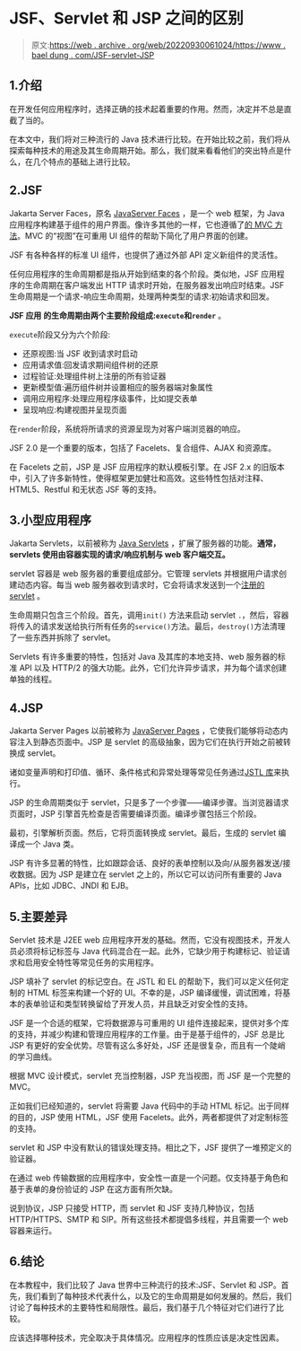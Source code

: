 # JSF、Servlet 和 JSP 之间的区别

> 原文:[https://web . archive . org/web/20220930061024/https://www . bael dung . com/JSF-servlet-JSP](https://web.archive.org/web/20220930061024/https://www.baeldung.com/jsf-servlet-jsp)

## 1.介绍

在开发任何应用程序时，选择正确的技术起着重要的作用。然而，决定并不总是直截了当的。

在本文中，我们将对三种流行的 Java 技术进行比较。在开始比较之前，我们将从探索每种技术的用途及其生命周期开始。那么，我们就来看看他们的突出特点是什么，在几个特点的基础上进行比较。

## 2.JSF

Jakarta Server Faces，原名 [JavaServer Faces](/web/20220628131255/https://www.baeldung.com/spring-jsf) ，是一个 web 框架，为 Java 应用程序构建基于组件的用户界面。像许多其他的一样，它也遵循了[的 MVC 方法](/web/20220628131255/https://www.baeldung.com/mvc-servlet-jsp)。MVC 的“视图”在可重用 UI 组件的帮助下简化了用户界面的创建。

JSF 有各种各样的标准 UI 组件，也提供了通过外部 API 定义新组件的灵活性。

任何应用程序的生命周期都是指从开始到结束的各个阶段。类似地，JSF 应用程序的生命周期在客户端发出 HTTP 请求时开始，在服务器发出响应时结束。JSF 生命周期是一个请求-响应生命周期，处理两种类型的请求:初始请求和回发。

**JSF 应用** **的生命周期由两个主要阶段组成:`execute`和`render`** 。

`execute`阶段又分为六个阶段:

*   还原视图:当 JSF 收到请求时启动
*   应用请求值:回发请求期间组件树的还原
*   过程验证:处理组件树上注册的所有验证器
*   更新模型值:遍历组件树并设置相应的服务器端对象属性
*   调用应用程序:处理应用程序级事件，比如提交表单
*   呈现响应:构建视图并呈现页面

在`render`阶段，系统将所请求的资源呈现为对客户端浏览器的响应。

JSF 2.0 是一个重要的版本，包括了 Facelets、复合组件、AJAX 和资源库。

在 Facelets 之前，JSP 是 JSF 应用程序的默认模板引擎。在 JSF 2.x 的旧版本中，引入了许多新特性，使得框架更加健壮和高效。这些特性包括对注释、HTML5、Restful 和无状态 JSF 等的支持。

## 3.小型应用程序

Jakarta Servlets，以前被称为 [Java Servlets](/web/20220628131255/https://www.baeldung.com/intro-to-servlets) ，扩展了服务器的功能。**通常，servlets 使用由容器实现的请求/响应机制与 web 客户端交互。**

servlet 容器是 web 服务器的重要组成部分。它管理 servlets 并根据用户请求创建动态内容。每当 web 服务器收到请求时，它会将请求发送到一个[注册的 servlet](/web/20220628131255/https://www.baeldung.com/register-servlet) 。

生命周期只包含三个阶段。首先，调用`init()` 方法来启动 servlet `.`，然后，容器将传入的请求发送给执行所有任务的`service()`方法。最后，`destroy()`方法清理了一些东西并拆除了 servlet。

Servlets 有许多重要的特性，包括对 Java 及其库的本地支持、web 服务器的标准 API 以及 HTTP/2 的强大功能。此外，它们允许异步请求，并为每个请求创建单独的线程。

## 4.JSP

Jakarta Server Pages 以前被称为 [JavaServer Pages](/web/20220628131255/https://www.baeldung.com/jsp) ，它使我们能够将动态内容注入到静态页面中。JSP 是 servlet 的高级抽象，因为它们在执行开始之前被转换成 servlet。

诸如变量声明和打印值、循环、条件格式和异常处理等常见任务通过[JSTL 库](/web/20220628131255/https://www.baeldung.com/jstl)来执行。

JSP 的生命周期类似于 servlet，只是多了一个步骤——编译步骤。当浏览器请求页面时，JSP 引擎首先检查是否需要编译页面。编译步骤包括三个阶段。

最初，引擎解析页面。然后，它将页面转换成 servlet。最后，生成的 servlet 编译成一个 Java 类。

JSP 有许多显著的特性，比如跟踪会话、良好的表单控制以及向/从服务器发送/接收数据。因为 JSP 是建立在 servlet 之上的，所以它可以访问所有重要的 Java APIs，比如 JDBC、JNDI 和 EJB。

## 5.主要差异

Servlet 技术是 J2EE web 应用程序开发的基础。然而，它没有视图技术，开发人员必须将标记标签与 Java 代码混合在一起。此外，它缺少用于构建标记、验证请求和启用安全特性等常见任务的实用程序。

JSP 填补了 servlet 的标记空白。在 JSTL 和 EL 的帮助下，我们可以定义任何定制的 HTML 标签来构建一个好的 UI。不幸的是，JSP 编译缓慢，调试困难，将基本的表单验证和类型转换留给了开发人员，并且缺乏对安全性的支持。

JSF 是一个合适的框架，它将数据源与可重用的 UI 组件连接起来，提供对多个库的支持，并减少构建和管理应用程序的工作量。由于是基于组件的，JSF 总是比 JSP 有更好的安全优势。尽管有这么多好处，JSF 还是很复杂，而且有一个陡峭的学习曲线。

根据 MVC 设计模式，servlet 充当控制器，JSP 充当视图，而 JSF 是一个完整的 MVC。

正如我们已经知道的，servlet 将需要 Java 代码中的手动 HTML 标记。出于同样的目的，JSP 使用 HTML，JSF 使用 Facelets。此外，两者都提供了对定制标签的支持。

servlet 和 JSP 中没有默认的错误处理支持。相比之下，JSF 提供了一堆预定义的验证器。

在通过 web 传输数据的应用程序中，安全性一直是一个问题。仅支持基于角色和基于表单的身份验证的 JSP 在这方面有所欠缺。

说到协议，JSP 只接受 HTTP，而 servlet 和 JSF 支持几种协议，包括 HTTP/HTTPS、SMTP 和 SIP。所有这些技术都提倡多线程，并且需要一个 web 容器来运行。

## 6.结论

在本教程中，我们比较了 Java 世界中三种流行的技术:JSF、Servlet 和 JSP。首先，我们看到了每种技术代表什么，以及它的生命周期是如何发展的。然后，我们讨论了每种技术的主要特性和局限性。最后，我们基于几个特征对它们进行了比较。

应该选择哪种技术，完全取决于具体情况。应用程序的性质应该是决定性因素。